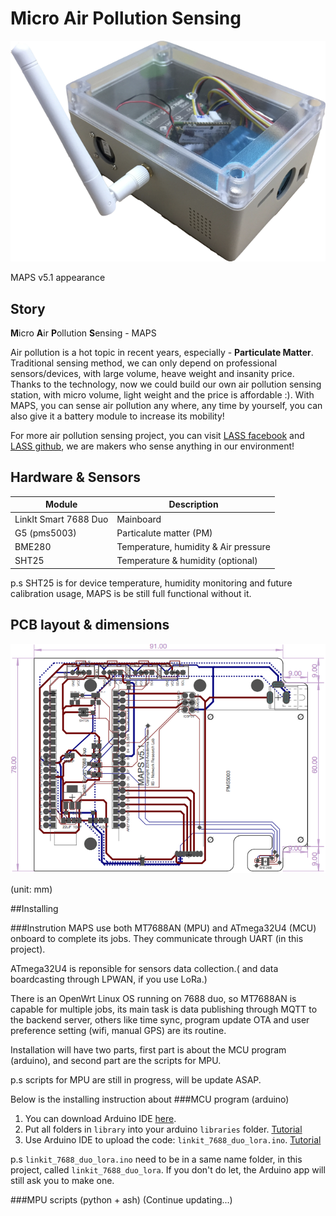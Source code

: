 # Micro Air Pollution Sensing

![Image of appearance](https://github.com/jack77121/MAPS---LinkIt-Smart-7688-Duo/blob/master/MAPS_7688duo_RP1135C.png)

MAPS v5.1 appearance

## Story
**M**icro **A**ir **P**ollution **S**ensing - MAPS

Air pollution is a hot topic in recent years, especially - **Particulate Matter**. Traditional sensing method, we can only depend on professional sensors/devices, with large volume, heave weight and insanity price.
Thanks to the technology, now we could build our own air pollution sensing station, with micro volume, light weight and the price is affordable :). With MAPS, you can sense air pollution any where, any time by yourself, you can also give it a battery module to increase its mobility!

For more air pollution sensing project, you can visit [LASS facebook](https://www.facebook.com/groups/1607718702812067/) and [LASS github](https://github.com/LinkItONEDevGroup/LASS), we are makers who sense anything in our environment!

## Hardware & Sensors
Module     			 |	Description
---------------------|--------------
LinkIt Smart 7688 Duo|Mainboard
G5 (pms5003)			 |Particalute matter (PM)
BME280       			 |Temperature, humidity & Air pressure
SHT25					 |Temperature & humidity (optional)

p.s SHT25 is for device temperature, humidity monitoring and future calibration usage, MAPS is be still full functional without it.

## PCB layout & dimensions
![Image of pcb layout](https://github.com/jack77121/MAPS---LinkIt-Smart-7688-Duo/blob/master/PCB_layout.png)

(unit: mm)

##Installing

###Instrution
MAPS use both MT7688AN (MPU) and ATmega32U4 (MCU) onboard to complete its jobs. They communicate through UART (in this project). 

ATmega32U4 is reponsible for sensors data collection.( and data boardcasting through LPWAN, if you use LoRa.)

There is an OpenWrt Linux OS running on 7688 duo, so MT7688AN is capable for multiple jobs, its main task is data publishing through MQTT to the backend server, others like time sync, program update OTA and user preference setting (wifi, manual GPS) are its routine.

Installation will have two parts, first part is about the MCU program (arduino), and second part are the scripts for MPU.

p.s scripts for MPU are still in progress, will be update ASAP.
 

Below is the installing instruction about 
###MCU program (arduino)
1. You can download Arduino IDE [here](https://www.arduino.cc/en/Main/Software).
2. Put all folders in `library` into your arduino `libraries` folder. [Tutorial](https://www.arduino.cc/en/Guide/Libraries#toc5)
3. Use Arduino IDE to upload the code: `linkit_7688_duo_lora.ino`. [Tutorial](https://www.arduino.cc/en/Guide/HowtoUpload)

p.s `linkit_7688_duo_lora.ino` need to be in a same name folder, in this project, called `linkit_7688_duo_lora`. If you don't do let, the Arduino app will still ask you to make one. 

###MPU scripts (python + ash)
(Continue updating...)

